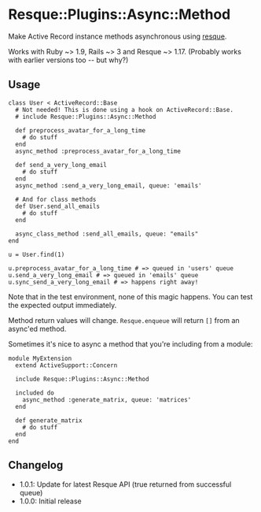 Resque::Plugins::Async::Method
==============================

Make Active Record instance methods asynchronous using [resque](http://www.github.com/defunkt/resque).

Works with Ruby ~> 1.9, Rails ~> 3 and Resque ~> 1.17. (Probably works with earlier versions too -- but why?)

Usage
-----

    class User < ActiveRecord::Base
      # Not needed! This is done using a hook on ActiveRecord::Base.
      # include Resque::Plugins::Async::Method

      def preprocess_avatar_for_a_long_time
        # do stuff
      end
      async_method :preprocess_avatar_for_a_long_time

      def send_a_very_long_email
        # do stuff
      end
      async_method :send_a_very_long_email, queue: 'emails'

      # And for class methods
      def User.send_all_emails
        # do stuff
      end

      async_class_method :send_all_emails, queue: "emails"
    end

    u = User.find(1)

    u.preprocess_avatar_for_a_long_time # => queued in 'users' queue
    u.send_a_very_long_email # => queued in 'emails' queue
    u.sync_send_a_very_long_email # => happens right away!

Note that in the test environment, none of this magic happens. You can test the expected output immediately.

Method return values will change. `Resque.enqueue` will return `[]` from an async'ed method.

Sometimes it's nice to async a method that you're including from a module:

    module MyExtension
      extend ActiveSupport::Concern

      include Resque::Plugins::Async::Method

      included do
        async_method :generate_matrix, queue: 'matrices'
      end

      def generate_matrix
        # do stuff
      end
    end


Changelog
---------

* 1.0.1: Update for latest Resque API (true returned from successful queue)
* 1.0.0: Initial release